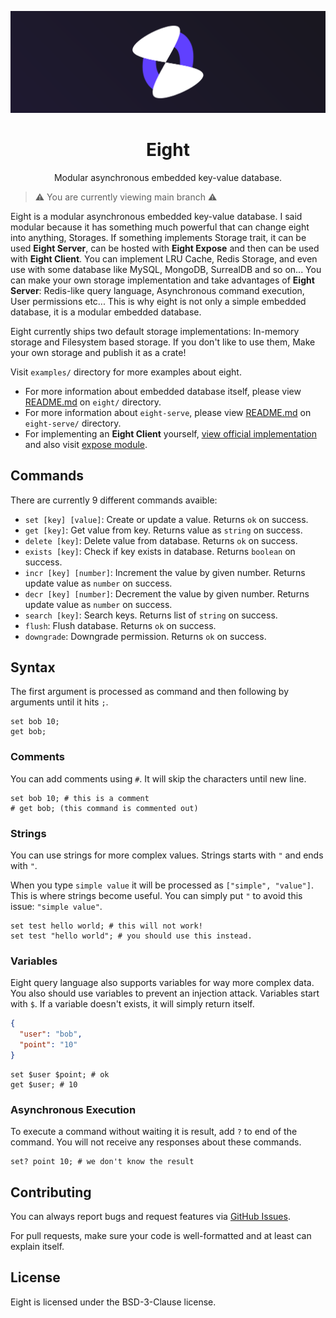 <div align="center">

![banner](/.github/assets/banner.webp)

# Eight

Modular asynchronous embedded key-value database.

</div>

> ⚠️ You are currently viewing main branch ⚠️

Eight is a modular asynchronous embedded key-value database. I said modular because it has something much powerful that can change eight into anything, Storages. If something implements Storage trait, it can be used **Eight Server**, can be hosted with **Eight Expose** and then can be used with **Eight Client**. You can implement LRU Cache, Redis Storage, and even use with some database like MySQL, MongoDB, SurrealDB and so on... You can make your own storage implementation and take advantages of **Eight Server**: Redis-like query language, Asynchronous command execution, User permissions etc... This is why eight is not only a simple embedded database, it is a modular embedded database.

Eight currently ships two default storage implementations: In-memory storage and Filesystem based storage. If you don't like to use them, Make your own storage and publish it as a crate!

Visit `examples/` directory for more examples about eight.

- For more information about embedded database itself, please view [README.md](https://github.com/meppu/eight/blob/main/eight/README.md) on `eight/` directory.
- For more information about `eight-serve`, please view [README.md](https://github.com/meppu/eight/blob/main/eight-serve/README.md) on `eight-serve/` directory.
- For implementing an **Eight Client** yourself, [view official implementation](https://github.com/meppu/eight/tree/main/eight/src/client) and also visit [expose module](https://github.com/meppu/eight/tree/main/eight/src/expose).

## Commands

There are currently 9 different commands avaible:

- `set [key] [value]`: Create or update a value. Returns `ok` on success.
- `get [key]`: Get value from key. Returns value as `string` on success.
- `delete [key]`: Delete value from database. Returns `ok` on success.
- `exists [key]`: Check if key exists in database. Returns `boolean` on success.
- `incr [key] [number]`: Increment the value by given number. Returns update value as `number` on success.
- `decr [key] [number]`: Decrement the value by given number. Returns update value as `number` on success.
- `search [key]`: Search keys. Returns list of `string` on success.
- `flush`: Flush database. Returns `ok` on success.
- `downgrade`: Downgrade permission. Returns `ok` on success.

## Syntax

The first argument is processed as command and then following by arguments until it hits `;`.

```
set bob 10;
get bob;
```

### Comments

You can add comments using `#`. It will skip the characters until new line.

```
set bob 10; # this is a comment
# get bob; (this command is commented out)
```

### Strings

You can use strings for more complex values. Strings starts with `"` and ends with `"`.

When you type `simple value` it will be processed as `["simple", "value"]`. This is where strings become useful. You can simply put `"` to avoid this issue: `"simple value"`.

```
set test hello world; # this will not work!
set test "hello world"; # you should use this instead.
```

### Variables

Eight query language also supports variables for way more complex data. You also should use variables to prevent an injection attack. Variables start with `$`. If a variable doesn't exists, it will simply return itself.

```json
{
  "user": "bob",
  "point": "10"
}
```

```
set $user $point; # ok
get $user; # 10
```

### Asynchronous Execution

To execute a command without waiting it is result, add `?` to end of the command. You will not receive any responses about these commands.

```
set? point 10; # we don't know the result
```

## Contributing

You can always report bugs and request features via [GitHub Issues](https://github.com/meppu/eight/issues).

For pull requests, make sure your code is well-formatted and at least can explain itself.

## License

Eight is licensed under the BSD-3-Clause license.
